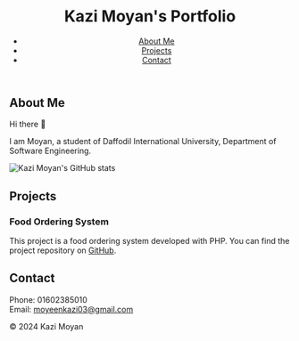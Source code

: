 
<!DOCTYPE html>
<html lang="en">
<head>
    <meta charset="UTF-8">
    <meta name="viewport" content="width=device-width, initial-scale=1.0">
    
        
</head>
<body>
    <header>
        <h1>Kazi Moyan's Portfolio</h1>
        <nav>
            <ul>
                <li><a href="#about">About Me</a></li>
                <li><a href="#projects">Projects</a></li>
                <li><a href="#contact">Contact</a></li>
            </ul>
        </nav>
    </header>
    <main>
        <section id="about">
            <h2>About Me</h2>
            <p>Hi there 👋</p>
            <p>I am Moyan, a student of Daffodil International University, Department of Software Engineering.</p>
            <div class="github-stats">
                <img src="https://github-readme-stats.vercel.app/api?username=KaziMoyan&theme=dark&show_icons=true" alt="Kazi Moyan's GitHub stats">
            </div>
        </section>
        <section id="projects">
            <h2>Projects</h2>
            <div class="project">
                <h3>Food Ordering System</h3>
                <p>This project is a food ordering system developed with PHP. You can find the project repository on <a href="https://github.com/KaziMoyan/restaurent.git" target="_blank">GitHub</a>.</p>
            </div>
            <!-- Add more projects as needed -->
        </section>
        <section id="contact">
            <h2>Contact</h2>
            <p>Phone: 01602385010<br>
            Email: <a href="mailto:moyeenkazi03@gmail.com">moyeenkazi03@gmail.com</a></p>
        </section>
    </main>
    <footer>
        <p>&copy; 2024 Kazi Moyan</p>
    </footer>
</body>
</html>
